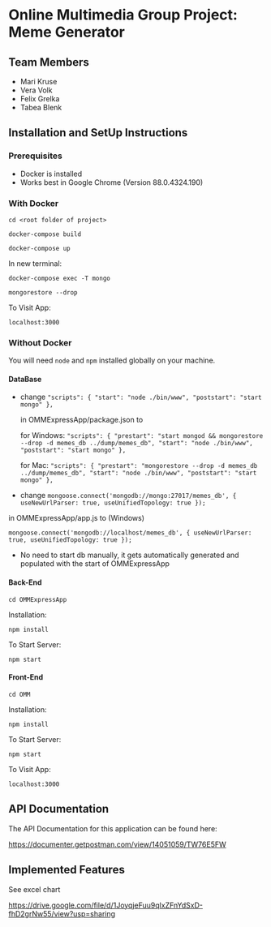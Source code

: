 # Online Multimedia Group Project: Meme Generator

## Team Members

- Mari Kruse
- Vera Volk
- Felix Grelka
- Tabea Blenk


## Installation and SetUp Instructions

### Prerequisites
- Docker is installed
- Works best in Google Chrome (Version 88.0.4324.190)


### With Docker
`cd <root folder of project>`

`docker-compose build`

`docker-compose up`

In new terminal:

`docker-compose exec -T mongo`

`mongorestore --drop`

To Visit App:

`localhost:3000`


### Without Docker
You will need `node` and `npm` installed globally on your machine. 
#### DataBase

- change 
`"scripts": {
        "start": "node ./bin/www",
        "poststart": "start mongo"
    },`
    
    in OMMExpressApp/package.json to 
    
    for Windows:
`"scripts": {
        "prestart": "start mongod && mongorestore --drop -d memes_db ../dump/memes_db",
        "start": "node ./bin/www",
        "poststart": "start mongo"
    },`
    
    for Mac:
    `"scripts": {
            "prestart": "mongorestore --drop -d memes_db ../dump/memes_db",
            "start": "node ./bin/www",
            "poststart": "start mongo"
        },`
    
- change
`mongoose.connect('mongodb://mongo:27017/memes_db', { useNewUrlParser: true, useUnifiedTopology: true });`
 
 in OMMExpressApp/app.js to (Windows)
 
 `mongoose.connect('mongodb://localhost/memes_db', { useNewUrlParser: true, useUnifiedTopology: true });`
 
- No need to start db manually, it gets automatically generated and populated with the start of OMMExpressApp



#### Back-End

`cd OMMExpressApp`

Installation:

`npm install`

To Start Server:

`npm start`

#### Front-End

`cd OMM`

Installation:

`npm install`

To Start Server:

`npm start`

To Visit App:

`localhost:3000`

## API Documentation

The API Documentation for this application can be found here:

https://documenter.getpostman.com/view/14051059/TW76E5FW

## Implemented Features

See excel chart

https://drive.google.com/file/d/1JoyqjeFuu9qlxZFnYdSxD-fhD2grNw55/view?usp=sharing


